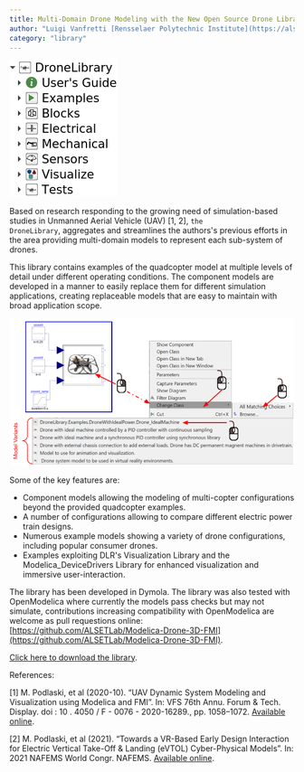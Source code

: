 ```yaml
---
title: Multi-Domain Drone Modeling with the New Open Source Drone Library (Free)
author: "Luigi Vanfretti [Rensselaer Polytechnic Institute](https://alsetlab.github.io)"
category: "library"
---
```

![Alt text](Dronepackage.png 'Drone Library')

Based on research responding to the growing need of simulation-based studies in Unmanned Aerial Vehicle (UAV) [1, 2], <code>the DroneLibrary</code>, aggregates and streamlines the authors's previous efforts in the area providing multi-domain models to represent each sub-system of drones.

This library contains examples of the quadcopter model at multiple levels of detail under different operating conditions. The component models are developed in a manner to easily replace them for different simulation applications, creating replaceable models that are easy to maintain with broad application scope.

![Alt text](DroneLib_Example1.png 'Drone Library')

Some of the key features are:
- Component models allowing the modeling of multi-copter configurations beyond the provided quadcopter examples.
- A number of configurations allowing to compare different electric power train designs.
- Numerous example models showing a variety of drone configurations, including popular consumer drones.
- Examples exploiting DLR's Visualization Library and the Modelica_DeviceDrivers Library for enhanced visualization and immersive user-interaction. 

The library has been developed in Dymola. The library was also tested with OpenModelica where currently the models pass checks but may not simulate, contributions increasing compatibility with OpenModelica are welcome as pull requestions online: [https://github.com/ALSETLab/Modelica-Drone-3D-FMI](https://github.com/ALSETLab/Modelica-Drone-3D-FMI).

[Click here to download the library](https://github.com/ALSETLab/Modelica-Drone-3D-FMI/releases).

References:

[1] M. Podlaski, et al (2020-10). “UAV Dynamic System Modeling and Visualization using Modelica and FMI”. In: VFS 76th Annu. Forum & Tech. Display. doi : 10 . 4050 / F - 0076 -
2020-16289., pp. 1058–1072. [Available online](https://www.researchgate.net/publication/344595743_UAV_Dynamics_and_Electric_Power_System_Modeling_and_Visualization_using_Modelica_and_FMI).

[2] M. Podlaski, et al (2021). “Towards a VR-Based Early Design Interaction for Electric Vertical Take-Off & Landing (eVTOL) Cyber-Physical Models”. In: 2021 NAFEMS World
Congr. NAFEMS. [Available online](https://www.researchgate.net/publication/372128766_Towards_VR-Based_Early_Design_Interaction_for_electric_Vertical_Take-Off_Landing_eVTOL_Cyber-Physical_Models).


